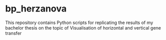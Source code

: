 # bp_herzanova
This repository contains Python scripts for replicating the results of my bachelor thesis on the topic of Visualisation of horizontal and vertical gene transfer
